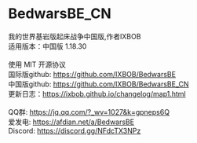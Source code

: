 # BedwarsBE_CN
我的世界基岩版起床战争中国版,作者IXBOB
</br>适用版本：中国版 1.18.30
</br>
</br>使用 MIT 开源协议
</br>国际版github: https://github.com/IXBOB/BedwarsBE
</br>中国版github: https://github.com/IXBOB/BedwarsBE_CN
</br>更新日志：https://ixbob.github.io/changelog/map1.html
</br>
</br>QQ群: https://jq.qq.com/?_wv=1027&k=gpneps6Q
</br>爱发电: https://afdian.net/a/BedwarsBE
</br>Discord: https://discord.gg/NFdcTX3NPz
